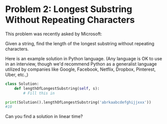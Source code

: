 # Problem 2: Longest Substring Without Repeating Characters

This problem was recently asked by Microsoft:

Given a string, find the length of the longest substring without repeating characters.

Here is an example solution in Python language. (Any language is OK to use in an interview, though we'd recommend Python as a generalist language utilized by companies like Google, Facebook, Netflix, Dropbox, Pinterest, Uber, etc.,)

```python
class Solution:
    def lengthOfLongestSubstring(self, s):
        # Fill this in

print(Solution().lengthOfLongestSubstring('abrkaabcdefghijjxxx'))
#10
```

Can you find a solution in linear time?